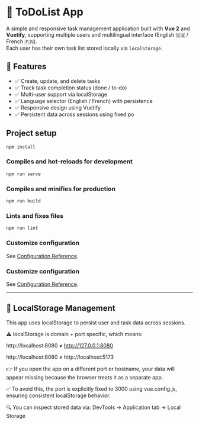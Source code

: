 # 📝 ToDoList App

A simple and responsive task management application built with **Vue 2** and **Vuetify**, supporting multiple users and multilingual interface (English 🇬🇧 / French 🇫🇷).  
Each user has their own task list stored locally via `localStorage`.

## 🚀 Features

- ✅ Create, update, and delete tasks
- ✅ Track task completion status (done / to-do)
- ✅ Multi-user support via localStorage
- ✅ Language selector (English / French) with persistence
- ✅ Responsive design using Vuetify
- ✅ Persistent data across sessions using fixed po

## Project setup
```
npm install
```

### Compiles and hot-reloads for development
```
npm run serve
```

### Compiles and minifies for production
```
npm run build
```

### Lints and fixes files
```
npm run lint
```

### Customize configuration
See [Configuration Reference](https://cli.vuejs.org/config/).

### Customize configuration
See [Configuration Reference](https://cli.vuejs.org/config/).

---

## 🔐 LocalStorage Management

This app uses localStorage to persist user and task data across sessions.

⚠️ localStorage is domain + port specific, which means:

http://localhost:8080 ≠ http://127.0.0.1:8080

http://localhost:8080 ≠ http://localhost:5173

👉 If you open the app on a different port or hostname, your data will appear missing because the browser treats it as a separate app.

✅ To avoid this, the port is explicitly fixed to 3000 using vue.config.js, ensuring consistent localStorage behavior.

🔍 You can inspect stored data via:
DevTools → Application tab → Local Storage


